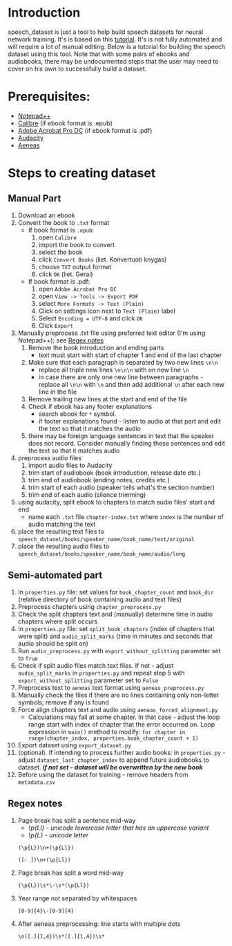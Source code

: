 # Introduction

speech_dataset is just a tool to help build speech datasets for neural network training. It's is based on this [tutorial](https://medium.com/@klintcho/creating-an-open-speech-recognition-dataset-for-almost-any-language-c532fb2bc0cf). It's is not fully automated and will require a lot of manual editing. Below is a tutorial for building the speech dataset using this tool. Note that with some pairs of ebooks and audiobooks, there may be undocumented steps that the user may need to cover on his own to successfully build a dataset.

# Prerequisites:

* [Notepad++](https://notepad-plus-plus.org/downloads/)
* [Calibre](https://calibre-ebook.com/download) (if ebook format is .epub)
* [Adobe Acrobat Pro DC](https://get.adobe.com/reader/) (if ebook format is .pdf)
* [Audacity](https://www.audacityteam.org/download/)
* [Aeneas](https://github.com/readbeyond/aeneas/blob/master/wiki/INSTALL.md)

# Steps to creating dataset

## Manual Part

1. Download an ebook
2. Convert the book to `.txt` format
   - If book format is `.epub`:
     1. open `Calibre`
     2. import the book to convert
     3. select the book
     4. click `Convert Books` (liet. Konvertuoti knygas)
     5. choose `TXT` output format
     6. click `OK` (liet. Gerai)
   - If book format is .pdf:
     1. open `Adobe Acrobat Pro DC`
     2. open `View -> Tools -> Export PDF`
     3. select `More Formats -> Text (Plain)`
     4. Click on settings icon next to `Text (Plain)` label
     5. Select `Encoding = UTF-8` and click `OK`
     6. Click `Export`
3. Manually preprocess .txt file using preferred text editor (I'm using Notepad++); see [Regex notes](#Regex-notes)
   1. Remove the book introduction and ending parts
      - text must start with start of chapter 1 and end of the last chapter
   2. Make sure that each paragraph is separated by two new lines `\n\n`
      - replace all triple new lines `\n\n\n` with on new line `\n`
      - in case there are only one new line between paragraphs - replace all `\n\n` with `\n` and then add additional `\n` after each new line in the file
   3. Remove trailing new lines at the start and end of the file
   4. Check if ebook has any footer explanations
      - search ebook for `*` symbol.
      - if footer explanations found - listen to audio at that part and edit the text so that it matches the audio
   5. there may be foreign language sentences in text that the speaker does not record. Consider manually finding these sentences and edit the text so that it matches audio
4. preprocess audio files
   1. import audio files to Audacity
   2. trim start of audiobook (book introduction, release date etc.)
   3. trim end of audiobook (ending notes, credits etc.)
   4. trim start of each audio (speaker tells what's the section number)
   5. trim end of each audio (silence trimming)
5. using audacity, split ebook to chapters to match audio files' start and end
   - name each `.txt` file `chapter-index.txt` where `index` is the number of audio matching the text
6. place the resulting text files to `speech_dataset/books/speaker_name/book_name/text/original`
7. place the resulting audio files to `speech_dataset/books/speaker_name/book_name/audio/long`
	
## Semi-automated part

1. In `properties.py` file: set values for `book_chapter_count` and `book_dir` (relative directory of book containing audio and text files)
2. Preprocess chapters using `chapter_preprocess.py`
3. Check the split chapters text and (manually) determine time in audio chapters where split occurs
4. In `properties.py` file: set `split_book_chapters` (index of chapters that were split) and `audio_split_marks` (time in minutes and seconds that audio should be split on)
5. Run `audio_preprocess.py` with `export_without_splitting` parameter set to `True`
6. Check if split audio files match text files. If not - adjust `audio_split_marks` in `properties.py` and repeat step 5 with `export_without_splitting` parameter set to `False`
7. Preprocess text to `aeneas` text format using `aeneas_preprocess.py`
8. Manually check the files if there are no lines containing only non-letter symbols; remove if any is found
9. Force align chapters text and audio using `aeneas_forced_alignment.py`
   - Calculations may fail at some chapter. In that case - adjust the loop range start with index of chapter that the error occurred on. Loop expression in `main()` method to modify:
     `for chapter in range(chapter_index, properties.book_chapter_count + 1)`
10. Export dataset using `export_dataset.py`
11. (optional). If intending to process further audio books: in `properties.py` - adjust `dataset_last_chapter_index` to append future audiobooks to dataset. ***if not set - dataset will be overwritten by the new book***
12. Before using the dataset for training - remove headers from `metadata.csv`

## Regex notes
1. Page break has split a sentence mid-way
   - *\p{Ll} - unicode lowercase letter that has an uppercase variant*
   - *\p{L} - unicode letter*
    ```
    (\p{L})\n+(\p{Ll})
    ```
    ```
    ([- ])\n+(\p{Ll})
    ```
2. Page break has split a word mid-way
    ```
    (\p{L})\s*\-\s*(\p{Ll})
    ```
3. Year range not separated by whitespaces
    ```
    [0-9]{4}\-[0-9]{4}
   ```
4. After aeneas preprocessing: line starts with multiple dots
    ```
    \n([.]{1,4})\s*([.]{1,4})\s*
   ```
